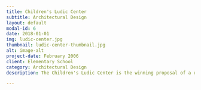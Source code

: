 ```yaml
---
title: Children's Ludic Center
subtitle: Architectural Design
layout: default
modal-id: 6
date: 2018-01-01
img: ludic-center.jpg
thumbnail: ludic-center-thumbnail.jpg
alt: image-alt
project-date: February 2006
client: Elementary School
category: Architectural Design
description: The Children's Ludic Center is the winning proposal of a university competition held by the Universidad La Gran Colombia to measure the faculty's overall design level. The challenge was to design a building where a small school in the nearby town of Circasia, Quindio Colombia could educate its smaller students through active playtime or “Ludic” activities. The volume itself was conceived as a pure form in order to inspire stability and provide a recognizable shape for children. Due to lot size and shape, the rectangular shaped building was oriented North-South, which means most of the façade’s surface was directly exposed to direct sunlight. In order to mitigate direct sunlight from the hot west, a “wood screen” provides shade without compromising visibility but rather enticing exploration. The resulting space is the stairway to the second floor. The East facade welcomes the warm morning sun with its big windows and views, which also would lead to a reduction in energy consumption caused by the use of artificial lighting.

---
```

